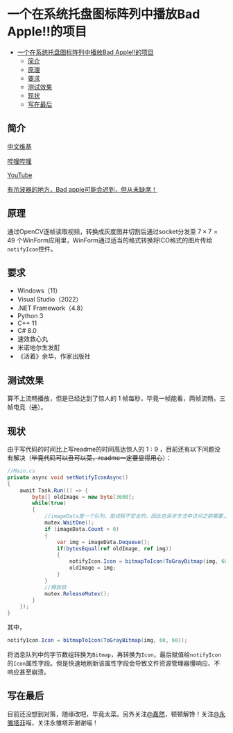 # 一个在系统托盘图标阵列中播放Bad Apple!!的项目

- [一个在系统托盘图标阵列中播放Bad Apple!!的项目](#一个在系统托盘图标阵列中播放bad-apple的项目)
  - [简介](#简介)
  - [原理](#原理)
  - [要求](#要求)
  - [测试效果](#测试效果)
  - [现状](#现状)
  - [写在最后](#写在最后)


## 简介

[中文维基](https://zh.m.wikipedia.org/zh-hans/Bad_Apple!!)

[哔哩哔哩](https://www.bilibili.com/video/BV1xx411c79H)

[YouTube](https://youtu.be/FtutLA63Cp8)

[有示波器的地方，Bad apple可能会迟到，但从未缺席！](https://www.bilibili.com/video/BV1Et411W743)


## 原理

通过OpenCV逐帧读取视频，转换成灰度图并切割后通过socket分发至 $7 \times 7 = 49$ 个WinForm应用里，WinForm通过适当的格式转换将ICO格式的图片传给```notifyIcon```控件。

## 要求

- Windows（11）
- Visual Studio（2022）
- .NET Framework（4.8）
- Python 3
- C++ 11
- C# 8.0
- 速效救心丸
- 米诺地尔生发酊
- 《活着》余华，作家出版社

## 测试效果

算不上流畅播放，但是已经达到了惊人的 $1$ 帧每秒，毕竟一帧能看，两帧流畅，三帧电竞（~~逃~~）。

## 现状

由于写代码的时间比上写readme的时间高达惊人的 $1:9$ ，目前还有以下问题没有解决（~~毕竟代码可以丑可以菜，readme一定要显得用心~~）：

```csharp
//Main.cs
private async void setNotifyIconAsync()
{
    await Task.Run(() => {
        byte[] oldImage = new byte[3600];
        while(true)
        {
            //imageData是一个队列，是线程不安全的，因此在异步方法中访问之前需要上锁
            mutex.WaitOne();
            if (imageData.Count > 0)
            {
                var img = imageData.Dequeue();
                if(bytesEqual(ref oldImage, ref img))
                {
                    notifyIcon.Icon = bitmapToIcon(ToGrayBitmap(img, 60, 60));
                    oldImage = img;
                }
            }
            //释放锁
            mutex.ReleaseMutex();
        }
    });
}
```

其中，
```csharp
notifyIcon.Icon = bitmapToIcon(ToGrayBitmap(img, 60, 60));
```
将消息队列中的字节数组转换为```Bitmap```，再转换为```Icon```，最后赋值给```notifyIcon```的```Icon```属性字段。但是快速地刷新该属性字段会导致文件资源管理器慢响应、不响应甚至崩溃。

## 写在最后

目前还没想到对策，随缘改吧，毕竟太菜。另外关注[@嘉然](https://space.bilibili.com/672328094)，顿顿解馋！关注[@永雏塔菲](https://space.bilibili.com/1265680561)喵，关注永雏塔菲谢谢喵！

